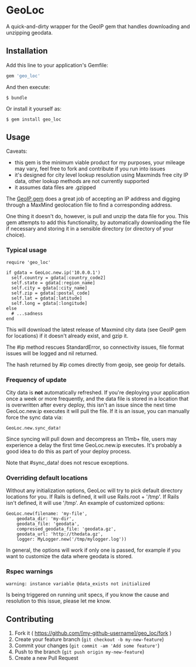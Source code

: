 # GeoLoc

A quick-and-dirty wrapper for the GeoIP gem that handles downloading and unzipping geodata.

## Installation

Add this line to your application's Gemfile:

```ruby
gem 'geo_loc'
```

And then execute:

    $ bundle

Or install it yourself as:

    $ gem install geo_loc

## Usage

Caveats:

- this gem is the minimum viable product for my purposes, your mileage may vary, feel free to fork and contribute if you run into issues
- it's designed for city level lookup resolution using Maxminds free city IP data, other lookup methods are not currently supported
- it assumes data files are .gzipped

The [GeoIP gem](https://github.com/cjheath/geoip) does a great job of accepting an IP address and digging through a MaxMind geolocation file to find a corresponding address.

One thing it doesn't do, however, is pull and unzip the data file for you.  This gem attempts to add this functionality, by automatically downloading the file if necessary and storing it in a sensible directory (or directory of your choice).

### Typical usage

    require 'geo_loc'

    if gdata = GeoLoc.new.ip('10.0.0.1')
      self.country = gdata[:country_code2]
      self.state = gdata[:region_name]
      self.city = gdata[:city_name]
      self.zip = gdata[:postal_code]
      self.lat = gdata[:latitude]
      self.long = gdata[:longitude]
    else
      # ...sadness
    end

This will download the latest release of Maxmind city data (see GeoIP gem for locations) if it doesn't already exist, and gzip it.

The #ip method rescues StandardError, so connectivity issues, file format issues will be logged and nil returned.

The hash returned by #ip comes directly from geoip, see geoip for details.

### Frequency of update

City data is **not** automatically refreshed.  If you're deploying your application once a week or more frequently, and the data file is stored in a location that is overwritten after every deploy, this isn't an issue since the next time GeoLoc.new.ip executes it will pull the file.  If it is an issue, you can manually force the sync data via:

	GeoLoc.new.sync_data!

Since syncing will pull down and decompress an 11mb+ file, users may experience a delay the first time GeoLoc.new.ip executes.  It's probably a good idea to do this as part of your deploy process.

Note that #sync_data! does not rescue exceptions.

### Overriding default locations

Without any initialization options, GeoLoc will try to pick default directory locations for you.  If Rails is defined, it will use Rails.root + '/tmp'.  If Rails isn't defined, it will use '/tmp'.  An example of customized options:

	GeoLoc.new(filename: 'my-file', 
		geodata_dir: 'my-dir', 
		geodata_file: 'geodata', 
		compressed_geodata_file: 'geodata.gz', 
		geodata_url: 'http://thedata.gz', 
		logger: MyLogger.new('/tmp/mylogger.log'))

In general, the options will work if only one is passed, for example if you want to customize the data where geodata is stored.

### Rspec warnings

	warning: instance variable @data_exists not initialized

Is being triggered on running unit specs, if you know the cause and resolution to this issue, please let me know.

## Contributing

1. Fork it ( https://github.com/[my-github-username]/geo_loc/fork )
2. Create your feature branch (`git checkout -b my-new-feature`)
3. Commit your changes (`git commit -am 'Add some feature'`)
4. Push to the branch (`git push origin my-new-feature`)
5. Create a new Pull Request
